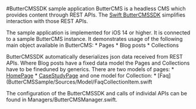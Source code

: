 #ButterCMSSDK sample application
ButterCMS is a headless CMS which provides content through REST APIs. The [Swift ButterCMSSDK](https://github.com/ButterCMS/buttercms-swift) simplifies interaction with those REST APIs. 

The sample application is implemented for iOS 14 or higher. It is connected to a sample ButterCMS instance. It demonstrates usage of the following main object available in ButterCMS:
    * Pages
    * Blog posts
    * Collections

ButterCMSSDK automatically deserializes json data received from REST APIs. Where Blog posts have a fixed data model the Pages and Collections have to be fineduned by generics. There are two models of pages:
    * [HomePage](ButterCMSSample/Sources/Model/HomePageFields.swift) 
    * [CaseStudyPage](ButterCMSSample/Sources/Model/CaseStudyPageFields.swift)
    and one model for Collection:
    * [Faq](ButterCMSSample/Sources/Model/FaqCollectionItem.swift
    
The configuration of the ButterCMSSDK and calls of individal APIs can be found in Managers/ButterCMSManager.swift.

 


